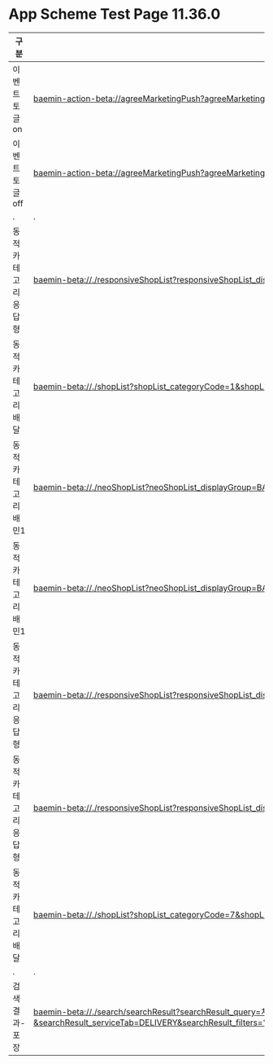 # App Scheme Test Page 11.36.0

<html>
  <head></head>
  <body>
    <table class="table table-striped">
    <thead>
    <tr>
        <th scope="col">구분</th>
        <th scope="col">경로</th>
    </tr>
    </thead>
    <tbody>
    <tr>
        <td>
            이벤트 토글 on
        </td>
        <td>
            <a class="baeminScheme" href="baemin-action-beta://agreeMarketingPush?agreeMarketingPush_agreement=true">
              baemin-action-beta://agreeMarketingPush?agreeMarketingPush_agreement=true
          </a>
        </td>
    </tr>
    <tr>
      <td>
          이벤트 토글 off
      </td>
      <td>
          <a class="baeminScheme" href="baemin-action-beta://agreeMarketingPush?agreeMarketingPush_agreement=false">
           baemin-action-beta://agreeMarketingPush?agreeMarketingPush_agreement=false
        </a>
      </td>
    </tr>
    <tr>
      <td>.
      </td>
      <td>
          .
      </td>
    </tr>
    <tr>
      <td>
          동적카테고리 응답형
      </td>
      <td>
          <a class="baeminScheme" href="baemin-beta://./responsiveShopList?responsiveShopList_displayGroup=BAEMIN_CTB_SHRIMP&responsiveShopList_displayCategory=BAEMIN_CTB_SHRIMP_ALL&responsiveShopList_title=%EC%83%88%EC%9A%B0&responsiveShopList_referrer=CTB_MAIN_HOME">
           baemin-beta://./responsiveShopList?responsiveShopList_displayGroup=BAEMIN_CTB_SHRIMP&responsiveShopList_displayCategory=BAEMIN_CTB_SHRIMP_ALL&responsiveShopList_title=%EC%83%88%EC%9A%B0&responsiveShopList_referrer=CTB_MAIN_HOME
        </a>
      </td>
    </tr>
    <tr>
      <td>
          동적카테고리 배달
      </td>
      <td>
          <a class="baeminScheme" href="baemin-beta://./shopList?shopList_categoryCode=1&shopList_displayCategory=CHICKEN&shopList_referrer=CTB_MAIN_HOME">
           baemin-beta://./shopList?shopList_categoryCode=1&shopList_displayCategory=CHICKEN&shopList_referrer=CTB_MAIN_HOME
        </a>
      </td>
    </tr>
    <tr>
      <td>
          동적카테고리 배민1
      </td>
      <td>
          <a class="baeminScheme" href="baemin-beta://./neoShopList?neoShopList_displayGroup=BAEMIN_ONE_CTB_AD_LOWERDELIVERYTIP&neoShopList_displayCategoryCode=BAEMIN_ONE_CTB_AD_LOWERDELIVERYTIP_ALL&neoShopList_referrer=CTB_MAIN_HOME">
           baemin-beta://./neoShopList?neoShopList_displayGroup=BAEMIN_ONE_CTB_AD_LOWERDELIVERYTIP&neoShopList_displayCategoryCode=BAEMIN_ONE_CTB_AD_LOWERDELIVERYTIP_ALL&neoShopList_referrer=CTB_MAIN_HOME
        </a>
      </td>
    </tr>
    <tr>
      <td>
          동적카테고리 배민1
      </td>
      <td>
          <a class="baeminScheme" href="baemin-beta://./neoShopList?neoShopList_displayGroup=BAEMIN_ONE_CTB_AD_REORDERHIGH&neoShopList_displayCategoryCode=BAEMIN_ONE_CTB_AD_REORDERHIGH_ALL&neoShopList_referrer=CTB_BAEMIN_ONE_HOME">
           baemin-beta://./neoShopList?neoShopList_displayGroup=BAEMIN_ONE_CTB_AD_REORDERHIGH&neoShopList_displayCategoryCode=BAEMIN_ONE_CTB_AD_REORDERHIGH_ALL&neoShopList_referrer=CTB_BAEMIN_ONE_HOME
        </a>
      </td>
    </tr>
    <tr>
      <td>
          동적카테고리 응답형
      </td>
      <td>
          <a class="baeminScheme" href="baemin-beta://./responsiveShopList?responsiveShopList_displayGroup=BAEMIN_CTB_GOGUMA&responsiveShopList_displayCategoryCode=BAEMIN_CTB_GOGUMA_ALL&responsiveShopList_title=%EA%B3%A0%EA%B5%AC%EB%A7%88&responsiveShopList_referrer=CTB_BAEMIN_ONE_HOME">
           baemin-beta://./responsiveShopList?responsiveShopList_displayGroup=BAEMIN_CTB_GOGUMA&responsiveShopList_displayCategoryCode=BAEMIN_CTB_GOGUMA_ALL&responsiveShopList_title=%EA%B3%A0%EA%B5%AC%EB%A7%88&responsiveShopList_referrer=CTB_BAEMIN_ONE_HOME
        </a>
      </td>
    </tr>
    <tr>
      <td>
          동적카테고리 응답형
      </td>
      <td>
          <a class="baeminScheme" href="baemin-beta://./responsiveShopList?responsiveShopList_displayGroup=BAEMIN_CTB_GOGUMA&responsiveShopList_displayCategoryCode=BAEMIN_CTB_GOGUMA_ALL&responsiveShopList_title=%EA%B3%A0%EA%B5%AC%EB%A7%88&responsiveShopList_referrer=CTB_DELIVERY_HOME">
           baemin-beta://./responsiveShopList?responsiveShopList_displayGroup=BAEMIN_CTB_GOGUMA&responsiveShopList_displayCategoryCode=BAEMIN_CTB_GOGUMA_ALL&responsiveShopList_title=%EA%B3%A0%EA%B5%AC%EB%A7%88&responsiveShopList_referrer=CTB_DELIVERY_HOME
        </a>
      </td>
    </tr>
    <tr>
      <td>
          동적카테고리 배달
      </td>
      <td>
          <a class="baeminScheme" href="baemin-beta://./shopList?shopList_categoryCode=7&shopList_displayCategory=FASTFOOD&shopList_referrer=CTB_DELIVERY_HOME">
           baemin-beta://./shopList?shopList_categoryCode=7&shopList_displayCategory=FASTFOOD&shopList_referrer=CTB_DELIVERY_HOME
        </a>
      </td>
    </tr>
    <tr>
      <td>.
      </td>
      <td>
          .
      </td>
    </tr>
    <tr>
      <td>
          검색결과-포장
      </td>
      <td>
          <a class="baeminScheme" href="baemin-beta://./search/searchResult?searchResult_query=치킨&searchResult_serviceTab=DELIVERY&searchResult_filters=%7b%22sorts%22%3a%5b%7b%22code%22%3a%22SORT__FAST%22%7d%5d%2c%22filters%22%3a%5b%7b%22type%22%3a%22MINIMUM_ORDER_PRICE%22%2c%22options%22%3a%5b%7b%22code%22%3a%22MINIMUM_ORDER_PRICE__LOWER_THAN_5000%22%7d%5d%7d%5d%2c%22toggleFilters%22%3a%5b%7b%22code%22%3a%22OTHER__SOLO%22%7d%2c%7b%22code%22%3a%22OTHER__COUPON%22%7d%5d%7d">
           baemin-beta://./search/searchResult?searchResult_query=치킨&searchResult_serviceTab=DELIVERY&searchResult_filters=%7b%22sorts%22%3a%5b%7b%22code%22%3a%22SORT__FAST%22%7d%5d%2c%22filters%22%3a%5b%7b%22type%22%3a%22MINIMUM_ORDER_PRICE%22%2c%22options%22%3a%5b%7b%22code%22%3a%22MINIMUM_ORDER_PRICE__LOWER_THAN_5000%22%7d%5d%7d%5d%2c%22toggleFilters%22%3a%5b%7b%22code%22%3a%22OTHER__SOLO%22%7d%2c%7b%22code%22%3a%22OTHER__COUPON%22%7d%5d%7d
        </a>
      </td>
    </tr>
    </tbody>
